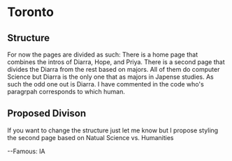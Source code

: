 # Toronto

## Structure

For now the pages are divided as such:
  There is a home page that combines the intros of Diarra, Hope, and Priya.
  There is a second page that divides the Diarra from the rest based on majors. All of them do computer Science but Diarra is the only one that as majors in Japense studies. As such the odd one out is Diarra. I have commented in the code who's paragrpah corresponds to which human.
  
## Proposed Divison

If you want to change the structure just let me know but I propose styling the second page based on Natual Science vs. Humanities

--Famous: IA
